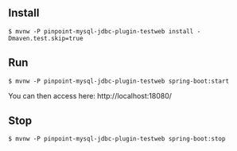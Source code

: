 
## Install
```
$ mvnw -P pinpoint-mysql-jdbc-plugin-testweb install -Dmaven.test.skip=true
```

## Run
```
$ mvnw -P pinpoint-mysql-jdbc-plugin-testweb spring-boot:start
```
You can then access here: http://localhost:18080/

## Stop
```
$ mvnw -P pinpoint-mysql-jdbc-plugin-testweb spring-boot:stop
```
